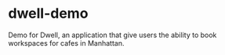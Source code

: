 # dwell-demo
Demo for Dwell, an application that give users the ability to book workspaces for cafes in Manhattan.
